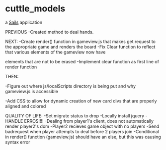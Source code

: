 # cuttle_models

a [Sails](http://sailsjs.org) application

PREVIOUS
-Created method to deal hands.

NEXT:
-Create render() function in gameview.js that makes get request to the appropriate game and renders the board
	-Fix Clear function to reflect that various elements of the gameview now have <p> elements that are not to be erased
	-Implement clear function as first line of render function

THEN:

-Figure out where js/localScripts directory is being put and why gameview.js is accessible

-Add CSS to allow for dynamic creation of new card divs that are properly aligned and colored

QUALITY OF LIFE:
-Set migrate status to drop
-Locally install jquery
-HANDLE ERROS!!!!
	-Dealing from player1's client, does not automatically render player2's dom
		-Player2 recieves game object with no players
	-Send badrequest when player attempts to deal before 2 players join
	-Conditional in render() function (gameview.js) should have an else, but this was causing syntax error